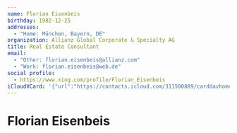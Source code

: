 ```yaml
---
name: Florian Eisenbeis
birthday: 1982-12-25
addresses:
  - "Home: München, Bayern, DE"
organization: Allianz Global Corporate & Specialty AG
title: Real Estate Consultant
email:
  - "Other: florian.eisenbeis@allianz.com"
  - "Work: florian.eisenbeis@web.de"
social profile:
  - https://www.xing.com/profile/Florian_Eisenbeis
iCloudVCard: '{"url":"https://contacts.icloud.com/311500889/carddavhome/card/OTdmZjZkYzAtMWE4MS00OGIzLWFhZTMtNzZmMTFhNDYzNzMy.vcf","etag":"\"kmfhdtqt\"","data":"BEGIN:VCARD\r\nVERSION:3.0\r\nFN:\r\nN:Eisenbeis;Florian;;;\r\nUID:97ff6dc0-1a81-48b3-aae3-76f11a463732\r\nBDAY;VALUE=date:1982-12-25\r\nADR;TYPE=HOME:;;;München;Bayern;;DE;\r\nWP1.X-ABLABEL:Work\r\nWP2.X-ABLABEL:Home\r\nWP3.X-ABLABEL:Work\r\nitem0.X-ABLABEL:xing\r\nPRODID:ez-vcard 0.9.13-fc\r\nREV:2025-04-03T22:05:42Z\r\nORG:Allianz Global Corporate & Specialty AG;\r\nTITLE:Real Estate Consultant\r\nEMAIL;TYPE=OTHER:florian.eisenbeis@allianz.com\r\nEMAIL;TYPE=WORK:florian.eisenbeis@web.de\r\nPHOTO;VALUE=uri:https://gateway.icloud.com/contacts/311500889/ck/card/0dd8c\r\n f88d20ca3aef8785ddca3cc4e70\r\n;X-DISPLAYNAME=Florian Eisenbeis:https://www.facebook.com/florian.eisenbeis\r\n .9\r\nitem0.X-SOCIALPROFILE;X-USER=Florian_Eisenbeis:https://www.xing.com/profile\r\n /Florian_Eisenbeis\r\nEND:VCARD"}'
---
```

# Florian Eisenbeis